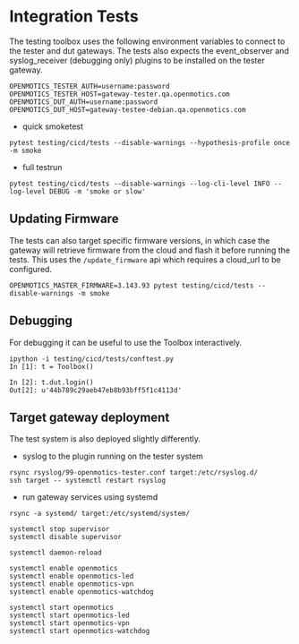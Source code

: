 # Integration Tests

The testing toolbox uses the following environment variables to connect to the
tester and dut gateways.  The tests also expects the event_observer and
syslog_receiver (debugging only) plugins to be installed on the tester gateway.

```
OPENMOTICS_TESTER_AUTH=username:password
OPENMOTICS_TESTER_HOST=gateway-tester.qa.openmotics.com
OPENMOTICS_DUT_AUTH=username:password
OPENMOTICS_DUT_HOST=gateway-testee-debian.qa.openmotics.com
```

- quick smoketest

```
pytest testing/cicd/tests --disable-warnings --hypothesis-profile once -m smoke
```

- full testrun

```
pytest testing/cicd/tests --disable-warnings --log-cli-level INFO --log-level DEBUG -m 'smoke or slow'
```

## Updating Firmware

The tests can also target specific firmware versions, in which case the gateway
will retrieve firmware from the cloud and flash it before running the tests.
This uses the `/update_firmware` api which requires a cloud_url to be configured.

```
OPENMOTICS_MASTER_FIRMWARE=3.143.93 pytest testing/cicd/tests --disable-warnings -m smoke
```

## Debugging

For debugging it can be useful to use the Toolbox interactively.

```
ipython -i testing/cicd/tests/conftest.py
In [1]: t = Toolbox()

In [2]: t.dut.login()
Out[2]: u'44b789c29aeb47eb8b93bff5f1c4113d'
```

## Target gateway deployment

The test system is also deployed slightly differently.

- syslog to the plugin running on the tester system

```
rsync rsyslog/99-openmotics-tester.conf target:/etc/rsyslog.d/
ssh target -- systemctl restart rsyslog
```

- run gateway services using systemd

```
rsync -a systemd/ target:/etc/systemd/system/
```

```
systemctl stop supervisor
systemctl disable supervisor

systemctl daemon-reload

systemctl enable openmotics
systemctl enable openmotics-led
systemctl enable openmotics-vpn
systemctl enable openmotics-watchdog

systemctl start openmotics
systemctl start openmotics-led
systemctl start openmotics-vpn
systemctl start openmotics-watchdog
```
